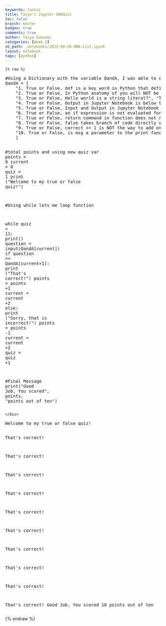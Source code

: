 ```yaml
---
keywords: fastai
title: Taiyo's Jupyter QNAQuiz
toc: false
branch: master
badges: true
comments: true
author: Taiyo Iwazaki
categories: [Week 2]
nb_path: _notebooks/2022-08-26-QNA-List.ipynb
layout: notebook
tags: [python]
---
```


<!--
#################################################
### THIS FILE WAS AUTOGENERATED! DO NOT EDIT! ###
#################################################
# file to edit: _notebooks/2022-08-26-QNA-List.ipynb
-->

<div class="container" id="notebook-container">
        
    {% raw %}
    
<div class="cell border-box-sizing code_cell rendered">
<div class="input">

<div class="inner_cell">
    <div class="input_area">
<div class=" highlight hl-ipython3"><pre><span></span><span class="c1">#Using a Dictionary with the variable QandA, I was able to create a quiz that abstracted data from the dictionary and inputted it into the quiz.</span>
<span class="n">QandA</span> <span class="o">=</span> <span class="p">[</span>
    <span class="s2">&quot;1. True or False, def is a key word in Python that defines a function&quot;</span><span class="p">,</span> <span class="s2">&quot;True&quot;</span><span class="p">,</span>
    <span class="s2">&quot;2. True or False, In Python anatomy of you will NOT be importing libraries and functions?&quot;</span><span class="p">,</span> <span class="s2">&quot;False&quot;</span><span class="p">,</span>
    <span class="s2">&quot;3. True or False, Hello world is a string literal?&quot;</span><span class="p">,</span> <span class="s2">&quot;True&quot;</span><span class="p">,</span>
    <span class="s2">&quot;4. True or False, Output in Jupyter Notebook is below the code cell&quot;</span><span class="p">,</span> <span class="s2">&quot;True&quot;</span><span class="p">,</span>
    <span class="s2">&quot;5. True or False, Input and Output in Jupyter Notebook Input is NOT in line with Output?&quot;</span><span class="p">,</span> <span class="s2">&quot;True&quot;</span><span class="p">,</span>
    <span class="s2">&quot;6. True or False, an if expression is not evaluated for true or false&quot;</span><span class="p">,</span> <span class="s2">&quot;False&quot;</span><span class="p">,</span>   
    <span class="s2">&quot;7. True or False, return command in function does not return msg input by user&quot;</span><span class="p">,</span>  <span class="s2">&quot;False&quot;</span><span class="p">,</span>
    <span class="s2">&quot;8. True or False, false takes branch of code directly under else command&quot;</span><span class="p">,</span> <span class="s2">&quot;True&quot;</span><span class="p">,</span>
    <span class="s2">&quot;9. True or False, correct += 1 is NOT the way to add one to the score&quot;</span><span class="p">,</span> <span class="s2">&quot;False&quot;</span><span class="p">,</span>
    <span class="s2">&quot;10. True or False, is msg a parameter to the print function?&quot;</span><span class="p">,</span> <span class="s2">&quot;True&quot;</span><span class="p">,</span>
    <span class="p">]</span>


<span class="c1">#total points and using new quiz var</span>
<span class="n">points</span> <span class="o">=</span> <span class="mi">0</span>
<span class="n">current</span> <span class="o">=</span> <span class="mi">0</span>
<span class="n">quiz</span> <span class="o">=</span> <span class="mi">1</span>
<span class="nb">print</span> <span class="p">(</span><span class="s2">&quot;Welcome to my true or false quiz!&quot;</span><span class="p">)</span>

<span class="c1">#Using while lets me loop function</span>

<span class="k">while</span> <span class="n">quiz</span> <span class="o">&lt;</span> <span class="mi">11</span><span class="p">:</span>
    <span class="nb">print</span><span class="p">()</span>
    <span class="n">question</span> <span class="o">=</span> <span class="nb">input</span><span class="p">(</span><span class="n">QandA</span><span class="p">[</span><span class="n">current</span><span class="p">])</span>
    <span class="k">if</span> <span class="n">question</span> <span class="o">==</span> <span class="n">QandA</span><span class="p">[</span><span class="n">current</span><span class="o">+</span><span class="mi">1</span><span class="p">]:</span>
        <span class="nb">print</span> <span class="p">(</span><span class="s2">&quot;That&#39;s correct!&quot;</span><span class="p">)</span>
        <span class="n">points</span> <span class="o">=</span> <span class="n">points</span> <span class="o">+</span><span class="mi">1</span>
        <span class="n">current</span> <span class="o">=</span> <span class="n">current</span> <span class="o">+</span><span class="mi">2</span>
    <span class="k">else</span><span class="p">:</span> 
        <span class="nb">print</span> <span class="p">(</span><span class="s2">&quot;Sorry, that is incorrect!&quot;</span><span class="p">)</span>
        <span class="n">points</span> <span class="o">=</span> <span class="n">points</span> <span class="o">-</span><span class="mi">1</span>
        <span class="n">current</span> <span class="o">=</span> <span class="n">current</span> <span class="o">+</span><span class="mi">2</span>
    <span class="n">quiz</span> <span class="o">=</span> <span class="n">quiz</span> <span class="o">+</span><span class="mi">1</span>

<span class="c1">#Final Message</span>
<span class="nb">print</span><span class="p">(</span><span class="s2">&quot;Good Job, You scored&quot;</span><span class="p">,</span> <span class="n">points</span><span class="p">,</span> <span class="s2">&quot;points out of ten&quot;</span><span class="p">)</span>
</pre></div>

    </div>
</div>
</div>

<div class="output_wrapper">
<div class="output">

<div class="output_area">

<div class="output_subarea output_stream output_stdout output_text">
<pre>Welcome to my true or false quiz!

That&#39;s correct!

That&#39;s correct!

That&#39;s correct!

That&#39;s correct!

That&#39;s correct!

That&#39;s correct!

That&#39;s correct!

That&#39;s correct!

That&#39;s correct!

That&#39;s correct!
Good Job, You scored 10 points out of ten
</pre>
</div>
</div>

</div>
</div>

</div>
    {% endraw %}

</div>
 

